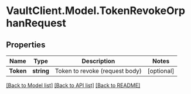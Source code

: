 # VaultClient.Model.TokenRevokeOrphanRequest

## Properties

Name | Type | Description | Notes
------------ | ------------- | ------------- | -------------
**Token** | **string** | Token to revoke (request body) | [optional] 

[[Back to Model list]](../README.md#documentation-for-models) [[Back to API list]](../README.md#documentation-for-api-endpoints) [[Back to README]](../README.md)

